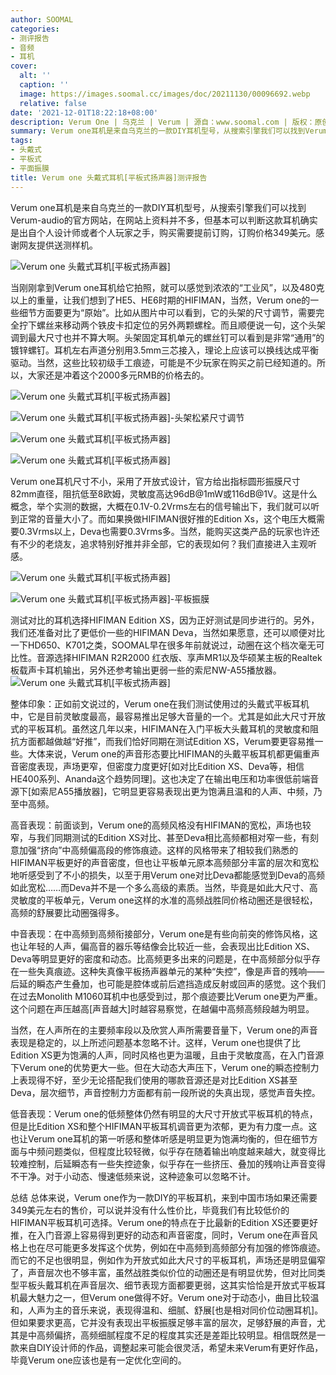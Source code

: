```yaml
---
author: SOOMAL
categories:
- 测评报告
- 音频
- 耳机
cover:
  alt: ''
  caption: ''
  image: https://images.soomal.cc/images/doc/20211130/00096692.webp
  relative: false
date: '2021-12-01T18:22:18+08:00'
description: Verum One | 乌克兰 | Verum | 源自：www.soomal.com | 版权：原创 |  平均/总评分：07.60/76
summary: Verum one耳机是来自乌克兰的一款DIY耳机型号，从搜索引擎我们可以找到Verum-audio的官方网站，在网站上资料并不多，但基本可以判断这款耳机确实是出自个人设计师或者个人玩家之手，购买需要提前订购，订购价格349美元。
tags:
- 头戴式
- 平板式
- 平面振膜
title: Verum one 头戴式耳机[平板式扬声器]测评报告
---
```


Verum one耳机是来自乌克兰的一款DIY耳机型号，从搜索引擎我们可以找到Verum-audio的官方网站，在网站上资料并不多，但基本可以判断这款耳机确实是出自个人设计师或者个人玩家之手，购买需要提前订购，订购价格349美元。感谢网友提供送测样机。



![Verum one 头戴式耳机[平板式扬声器]](https://images.soomal.cc/images/doc/20211121/00096608.webp)



当刚刚拿到Verum one耳机给它拍照，就可以感觉到浓浓的“工业风”，以及480克以上的重量，让我们想到了HE5、HE6时期的HIFIMAN，当然，Verum one的一些细节方面要更为“原始”。比如从图片中可以看到，它的头架的尺寸调节，需要完全拧下螺丝来移动两个铁皮卡扣定位的另外两颗螺栓。而且顺便说一句，这个头架调到最大尺寸也并不算大啊。头架固定耳机单元的螺丝钉可以看到是非常“通用”的镀锌螺钉。耳机左右声道分别用3.5mm三芯接入，理论上应该可以换线达成平衡驱动。当然，这些比较初级手工痕迹，可能是不少玩家在购买之前已经知道的。所以，大家还是冲着这个2000多元RMB的价格去的。



![Verum one 头戴式耳机[平板式扬声器]](https://images.soomal.cc/images/doc/20211121/00096613_01.webp)



![Verum one 头戴式耳机[平板式扬声器]-头架松紧尺寸调节](https://images.soomal.cc/images/doc/20211121/00096620_01.webp)



![Verum one 头戴式耳机[平板式扬声器]](https://images.soomal.cc/images/doc/20211121/00096614_01.webp)



![Verum one 头戴式耳机[平板式扬声器]](https://images.soomal.cc/images/doc/20211121/00096619_01.webp)



Verum one耳机尺寸不小，采用了开放式设计，官方给出指标圆形振膜尺寸82mm直径，阻抗低至8欧姆，灵敏度高达96dB@1mW或116dB@1V。这是什么概念，举个实测的数据，大概在0.1V-0.2Vrms左右的信号输出下，我们就可以听到正常的音量大小了。而如果换做HIFIMAN很好推的Edition Xs，这个电压大概需要0.3Vrms以上，Deva也需要0.3Vrms多。当然，能购买这类产品的玩家也许还有不少的老烧友，追求特别好推并非全部，它的表现如何？我们直接进入主观听感。



![Verum one 头戴式耳机[平板式扬声器]](https://images.soomal.cc/images/doc/20211121/00096612_01.webp)



![Verum one 头戴式耳机[平板式扬声器]-平板振膜](https://images.soomal.cc/images/doc/20211121/00096615_01.webp)



测试对比的耳机选择HIFIMAN Edition XS，因为正好测试是同步进行的。另外，我们还准备对比了更低价一些的HIFIMAN Deva，当然如果愿意，还可以顺便对比一下HD650、K701之类，SOOMAL早在很多年前就说过，动圈在这个档次毫无可比性。音源选择HIFIMAN R2R2000 红衣版、享声MR1以及华硕某主板的Realtek板载声卡耳机输出，另外还参考输出更弱一些的索尼NW-A55播放器。
![Verum one 头戴式耳机[平板式扬声器]](https://images.soomal.cc/images/doc/20211121/00096622.webp)




整体印象：正如前文说过的，Verum one在我们测试使用过的头戴式平板耳机中，它是目前灵敏度最高，最容易推出足够大音量的一个。尤其是如此大尺寸开放式的平板耳机。虽然这几年以来，HIFIMAN在入门平板大头戴耳机的灵敏度和阻抗方面都越做越“好推”，而我们恰好同期在测试Edition XS，Verum要更容易推一些。大体来说，Verum one的声音形态要比HIFIMAN的头戴平板耳机都更偏重声音密度表现，声场更窄，但密度力度更好[如对比Edition XS、Deva等，相信HE400系列、Ananda这个趋势同理]。这也决定了在输出电压和功率很低前端音源下[如索尼A55播放器]，它明显更容易表现出更为饱满且温和的人声、中频，乃至中高频。

高音表现：前面谈到，Verum one的高频风格没有HIFIMAN的宽松，声场也较窄，与我们同期测试的Edition XS对比、甚至Deva相比高频都相对窄一些，有刻意加强“挤向”中高频偏高段的修饰痕迹。这样的风格带来了相较我们熟悉的HIFIMAN平板更好的声音密度，但也让平板单元原本高频部分丰富的层次和宽松地听感受到了不小的损失，以至于用Verum one对比Deva都能感觉到Deva的高频如此宽松……而Deva并不是一个多么高级的素质。当然，毕竟是如此大尺寸、高灵敏度的平板单元，Verum one这样的水准的高频战胜同价格动圈还是很轻松，高频的舒展要比动圈强得多。

中音表现：在中高频到高频衔接部分，Verum one是有些向前突的修饰风格，这也让年轻的人声，偏高音的器乐等结像会比较近一些，会表现出比Edition XS、Deva等明显更好的密度和动态。比高频更多出来的问题是，在中高频部分似乎存在一些失真痕迹。这种失真像平板扬声器单元的某种“失控”，像是声音的残响――后延的瞬态产生叠加，也可能是腔体或前后遮挡造成反射或回声的感觉。这个我们在过去Monolith M1060耳机中也感受到过，那个痕迹要比Verum one更为严重。这个问题在声压越高[声音越大]时越容易察觉，在越偏中高频高频段越为明显。

当然，在人声所在的主要频率段以及欣赏人声所需要音量下，Verum one的声音表现是稳定的，以上所述问题基本忽略不计。这样，Verum one也提供了比Edition XS更为饱满的人声，同时风格也更为温暖，且由于灵敏度高，在入门音源下Verum one的优势更大一些。但在大动态大声压下，Verum one的瞬态控制力上表现得不好，至少无论搭配我们使用的哪款音源还是对比Edition XS甚至Deva，层次细节，声音控制力方面都有前一段所说的失真出现，感觉声音失控。

低音表现：Verum one的低频整体仍然有明显的大尺寸开放式平板耳机的特点，但是比Edition XS和整个HIFIMAN平板耳机调音更为浓郁，更为有力度一点。这也让Verum one耳机的第一听感和整体听感是明显更为饱满均衡的，但在细节方面与中频问题类似，但程度比较轻微，似乎存在随着输出响度越来越大，就变得比较难控制，后延瞬态有一些失控迹象，似乎存在一些挤压、叠加的残响让声音变得不干净。对于小动态、慢速低频来说，这种迹象可以忽略不计。

总结
总体来说，Verum one作为一款DIY的平板耳机，来到中国市场如果还需要349美元左右的售价，可以说并没有什么性价比，毕竟我们有比较低价的HIFIMAN平板耳机可选择。Verum one的特点在于比最新的Edition XS还要更好推，在入门音源上容易得到更好的动态和声音密度，同时，Verum one在声音风格上也在尽可能更多发挥这个优势，例如在中高频到高频部分有加强的修饰痕迹。而它的不足也很明显，例如作为开放式如此大尺寸的平板耳机，声场还是明显偏窄了，声音层次也不够丰富，虽然战胜类似价位的动圈还是有明显优势，但对比同类型平板头戴耳机在声音层次、细节表现方面都要更弱，这其实恰恰是开放式平板耳机最大魅力之一，但Verum one做得不好。Verum one对于动态小，曲目比较温和，人声为主的音乐来说，表现得温和、细腻、舒展[也是相对同价位动圈耳机]。但如果要求更高，它并没有表现出平板振膜足够丰富的层次，足够舒展的声音，尤其是中高频偏挤，高频细腻程度不足的程度其实还是差距比较明显。相信既然是一款来自DIY设计师的作品，调整起来可能会很灵活，希望未来Verum有更好作品，毕竟Verum one应该也是有一定优化空间的。